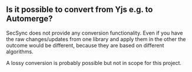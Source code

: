 ## Is it possible to convert from Yjs e.g. to Automerge?

SecSync does not provide any conversion functionality. Even if you have the raw changes/updates from one library and apply them in the other the outcome would be different, because they are based on different algorithms.

A lossy conversion is probably possible but not in scope for this project.
